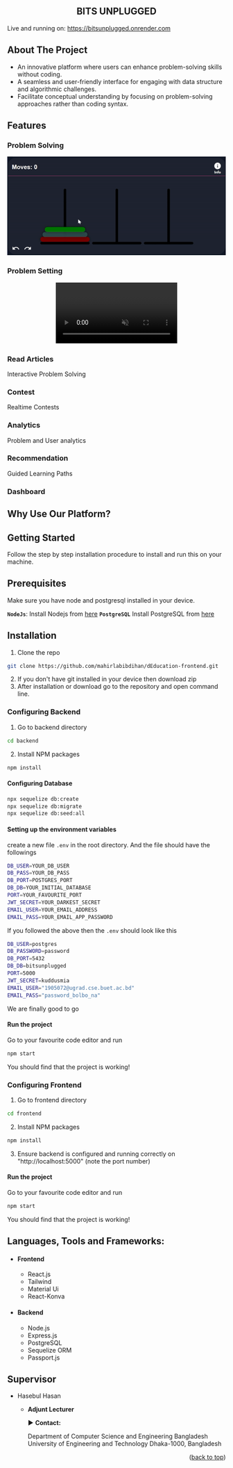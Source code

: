 <h2 align="center">BITS UNPLUGGED</h3>

Live and running on: https://bitsunplugged.onrender.com

## About The Project

- An innovative platform where users can enhance problem-solving skills without coding.
- A seamless and user-friendly interface for engaging with data structure and algorithmic challenges.
- Facilitate conceptual understanding by focusing on problem-solving approaches rather than coding syntax.

## Features

### Problem Solving

<p align="center">
    <img src="./frontend/public/gifs/toh_dark.gif" alt="toh-dark">
</p>



### Problem Setting 

<p align="center">
<video width="280" src="https://github.com/mahirlabibdihan/bitsunplugged/assets/62663759/42ae52c2-6765-4fbb-a38a-8965217e8449" autoplay loop muted>
</video>
</p>

<!--
  <video width="320" height="240" autoPlay loop muted>
  <source src="./frontend/public/videos/graph_dark.mp4" type="video/mp4" />
  </video>
<video src='./frontend/public/videos/graph_dark.mp4' /> -->
### Read Articles
Interactive Problem Solving
### Contest
Realtime Contests
### Analytics
Problem and User analytics
### Recommendation
Guided Learning Paths
### Dashboard

## Why Use Our Platform?

## Getting Started

Follow the step by step installation procedure to install and run this on your machine.

## Prerequisites

Make sure you have node and postgresql installed in your device.

**`NodeJs`**: Install Nodejs from [here](https://nodejs.org/en/download/)
**`PostgreSQL`** Install PostgreSQL from [here](https://www.postgresql.org/download/)

## Installation <a name="configuration"></a>

1.  Clone the repo

```sh
git clone https://github.com/mahirlabibdihan/dEducation-frontend.git
```

2.  If you don't have git installed in your device then download zip
3.  After installation or download go to the repository and open command line.

### Configuring Backend

1. Go to backend directory

```sh
cd backend
```

2. Install NPM packages

```sh
npm install
```

#### Configuring Database

```sh
npx sequelize db:create
npx sequelize db:migrate
npx sequelize db:seed:all
```

#### Setting up the environment variables

create a new file `.env` in the root directory. And the file should have the followings

```sh
DB_USER=YOUR_DB_USER
DB_PASS=YOUR_DB_PASS
DB_PORT=POSTGRES_PORT
DB_DB=YOUR_INITIAL_DATABASE
PORT=YOUR_FAVOURITE_PORT
JWT_SECRET=YOUR_DARKEST_SECRET
EMAIL_USER=YOUR_EMAIL_ADDRESS
EMAIL_PASS=YOUR_EMAIL_APP_PASSWORD
```

If you followed the above then the `.env` should look like this

```sh
DB_USER=postgres
DB_PASSWORD=password
DB_PORT=5432
DB_DB=bitsunplugged
PORT=5000
JWT_SECRET=kuddusmia
EMAIL_USER="1905072@ugrad.cse.buet.ac.bd"
EMAIL_PASS="password_bolbo_na"
```

We are finally good to go

#### Run the project

Go to your favourite code editor and run

```sh
npm start
```

You should find that the project is working!

### Configuring Frontend

1. Go to frontend directory

```sh
cd frontend
```

2. Install NPM packages

```sh
npm install
```

3.  Ensure backend is configured and running correctly on "http://localhost:5000" (note the port number)

#### Run the project

Go to your favourite code editor and run

```sh
npm start
```

You should find that the project is working!

## Languages, Tools and Frameworks:<a name="tools"></a>

- <h4>Frontend</h4>

  - React.js
  - Tailwind
  - Material Ui
  - React-Konva

- <h4>Backend</h4>

  - Node.js
  - Express.js
  - PostgreSQL
  - Sequelize ORM
  - Passport.js

## Supervisor

- Hasebul Hasan

  - **Adjunt Lecturer**

    :arrow_forward: **Contact:**

    Department of Computer Science and Engineering
    Bangladesh University of Engineering and Technology
    Dhaka-1000, Bangladesh

<p align="right">(<a href="#top">back to top</a>)</p>

